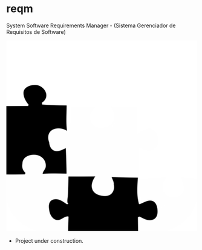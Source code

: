 # reqm
System Software Requirements Manager - (Sistema Gerenciador de Requisitos de Software)

![Logo do projeto](https://github.com/filipeas/reqm/blob/master/Documenta%C3%A7%C3%A3o/logo.png)

* Project under construction.
